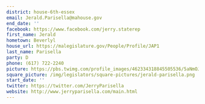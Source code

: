 ```yaml
---
district: house-6th-essex
email: Jerald.Parisella@mahouse.gov
end_date: ''
facebook: https://www.facebook.com/jerry.staterep
first_name: Jerald
hometown: Beverlyl
house_url: https://malegislature.gov/People/Profile/JAP1
last_name: Parisella
party: D
phone: (617) 722-2240
picture: https://pbs.twimg.com/profile_images/462334318845505536/5aNmOJEw_400x400.jpeg
square_picture: /img/legislators/square-pictures/jerald-parisella.png
start_date: ''
twitter: https://twitter.com/JerryParisella
website: http://www.jerryparisella.com/main.html
---
```

